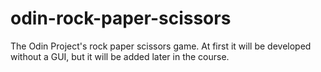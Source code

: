 # odin-rock-paper-scissors
The Odin Project's rock paper scissors game. At first it will be developed without a GUI, but it will be added later in the course. 
